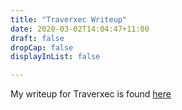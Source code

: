 ```yaml
---
title: "Traverxec Writeup"
date: 2020-03-02T14:04:47+11:00
draft: false
dropCap: false
displayInList: false

---
```

My writeup for Traverxec is found [here](https://drive.google.com/open?id=1tcGNBoE8g_oJdrh6UeOZq2Gp-Du3q7oo)